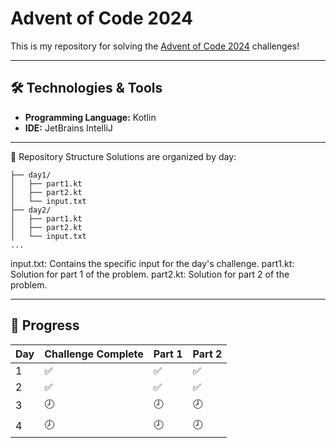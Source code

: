 # Advent of Code 2024

This is my repository for solving the [Advent of Code 2024](https://adventofcode.com/2024) challenges!

---

## 🛠️ Technologies & Tools

- **Programming Language:** Kotlin
- **IDE:** JetBrains IntelliJ

---

📂 Repository Structure
Solutions are organized by day:

```
├── day1/
│   ├── part1.kt
│   ├── part2.kt
│   └── input.txt
├── day2/
│   ├── part1.kt
│   ├── part2.kt
│   └── input.txt
...
```

input.txt: Contains the specific input for the day's challenge.
part1.kt: Solution for part 1 of the problem.
part2.kt: Solution for part 2 of the problem.

---

## 📅 Progress

| Day  | Challenge Complete | Part 1 | Part 2 |
|------|---------------------|--------|--------|
| 1    | ✅                 | ✅     | ✅     |
| 2    | ✅                 | ✅     | ✅     |
| 3    | 🕗                 | 🕗     | 🕗     |
| 4    | 🕗                 | 🕗     | 🕗     |
